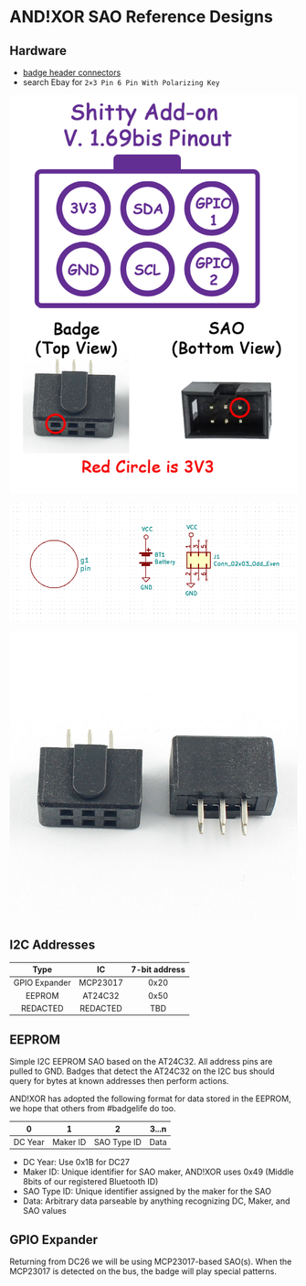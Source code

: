 # AND!XOR SAO Reference Designs

## Hardware

- [badge header connectors](https://www.ebay.com/itm/173960769032)
- search Ebay for `2×3 Pin 6 Pin With Polarizing Key`

![sao1](https://github.com/dead10c5/badge-project-template/blob/main/docs/images/sao1.png)

![sao2](https://github.com/dead10c5/badge-project-template/blob/main/docs/images/sao2.png)

![sao_connector](https://github.com/dead10c5/badge-project-template/blob/main/docs/images/sao_connector.jpg)

## I2C Addresses

| Type 			| IC   		| 7-bit address	|
|:-:			|:-:	    |:-:	        |
| GPIO Expander	| MCP23017	| 0x20		  	|
| EEPROM		| AT24C32 	| 0x50		 	|
| REDACTED  	| REDACTED 	| TBD			|

## EEPROM

Simple I2C EEPROM SAO based on the AT24C32. All address pins are pulled to GND. Badges that detect the AT24C32 on the I2C bus should query for bytes at known addresses then perform actions.

AND!XOR has adopted the following format for data stored in the EEPROM, we hope that others from #badgelife do too.

| 0			| 1			| 2 			| 3...n		|
|:-:		|:-:		|:-:			|:-:		|
| DC Year	| Maker ID	| SAO Type ID 	| Data 		|

* DC Year: Use 0x1B for DC27
* Maker ID: Unique identifier for SAO maker, AND!XOR uses 0x49 (Middle 8bits of our registered Bluetooth ID)
* SAO Type ID: Unique identifier assigned by the maker for the SAO
* Data: Arbitrary data parseable by anything recognizing DC, Maker, and SAO values

## GPIO Expander

Returning from DC26 we will be using MCP23017-based SAO(s). When the MCP23017 is detected on the bus, the badge will play special patterns.
